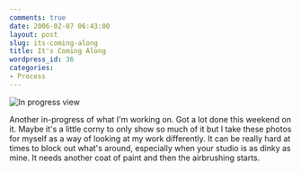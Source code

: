 ```yaml
---
comments: true
date: 2006-02-07 06:43:00
layout: post
slug: its-coming-along
title: It's Coming Along
wordpress_id: 36
categories:
- Process
---
```


![In progress view](http://ryanfitzer.com/main/wp-content/uploads/2006/10/inprogress.jpg)

Another in-progress of what I'm working on. Got a lot done this weekend on it. Maybe it's a little corny to only show so much of it but I take these photos for myself as a way of looking at my work differently. It can be really hard at times to block out what's around, especially when your studio is as dinky as mine. It needs another coat of paint and then the airbrushing starts.
